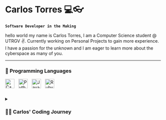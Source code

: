 # Carlos Torres 💻👓
**`Software Developer in the Making`**

hello world my name is Carlos Torres, I am a Computer Science student @ UTRGV ✌. Currently working on Personal Projects to gain more experience. I have a passion for the unknown and I am eager to learn more about the cyberspace as many of you.

---

### 🧰 Programming Languages

<img align="left" alt="C++" width="30px" style="padding-right:10px;" src="https://cdn.jsdelivr.net/gh/devicons/devicon@latest/icons/cplusplus/cplusplus-original.svg" />     
<img align="left" alt="Python" width="30px" style="padding-right:10px;" src="https://cdn.jsdelivr.net/gh/devicons/devicon@latest/icons/python/python-original.svg" />
<img align="left" alt="Java" width="30px" style="padding-right:10px;" src="https://cdn.jsdelivr.net/gh/devicons/devicon@latest/icons/java/java-original.svg" />
<img align="left" alt="Ruby" width="30px" style="padding-right:10px;" src="https://devicon-website.vercel.app/api/ruby/original-wordmark.svg" />
<br />

#

<details>
  <summary><h3>👨‍💻 Carlos' Coding Journey</h3></summary>
  I started learning about Programming in my senior year of High School, and was eager to learn more about it, so I applied for University with Computer Science as my Major, so far I have faced many hardships in this journey but so far I don't have any regrets. I am going to do my very best to have fun, and learn more about Programming.
</details>


<!--
**carlostorres18/carlostorres18** is a ✨ _special_ ✨ repository because its `README.md` (this file) appears on your GitHub profile.

Here are some ideas to get you started:

- 🔭 I’m currently working on ...
- 🌱 I’m currently learning ...
- 👯 I’m looking to collaborate on ...
- 🤔 I’m looking for help with ...
- 💬 Ask me about ...
- 📫 How to reach me: ...
- 😄 Pronouns: ...
- ⚡ Fun fact: ...
-->
